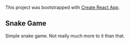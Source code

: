 This project was bootstrapped with [Create React App](https://github.com/facebook/create-react-app).

## Snake Game

Simple snake game. Not really much more to it than that.